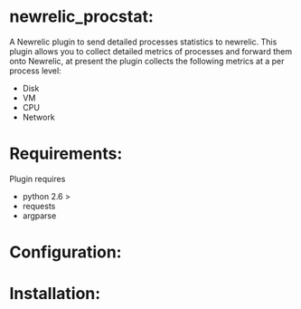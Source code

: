 newrelic_procstat:
==================

A Newrelic plugin to send detailed processes statistics to newrelic. This plugin allows you to collect detailed metrics of processes and forward them onto Newrelic, at present the plugin collects the following metrics at a per process level:
   - Disk 
   - VM
   - CPU
   - Network


Requirements:
=============
Plugin requires
   - python 2.6 >
   - requests
   - argparse

Configuration:
==============

Installation:
=============

